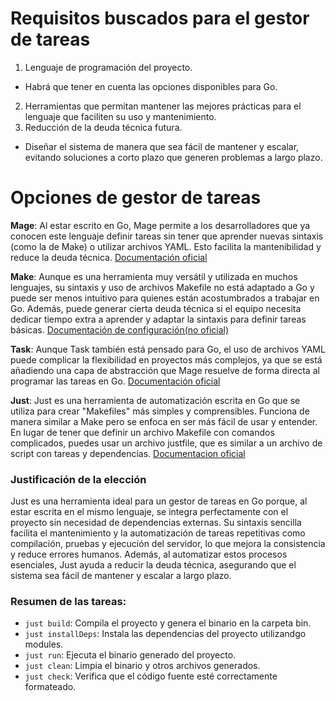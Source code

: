 # Requisitos buscados para el gestor de tareas
1. Lenguaje de programación del proyecto.
- Habrá que tener en cuenta las opciones disponibles para Go.
2. Herramientas que permitan mantener las mejores prácticas para el lenguaje que faciliten su uso y mantenimiento.
3. Reducción de la deuda técnica futura.
- Diseñar el sistema de manera que sea fácil de mantener y escalar, evitando soluciones a corto plazo que generen problemas a largo plazo.

# Opciones de gestor de tareas

**Mage**: Al estar escrito en Go, Mage permite a los desarrolladores que ya conocen este lenguaje definir tareas sin tener que aprender nuevas sintaxis (como la de Make) o utilizar archivos YAML. Esto facilita la mantenibilidad y reduce la deuda técnica.
[Documentación oficial](https://github.com/magefile/mage)

**Make**: Aunque es una herramienta muy versátil y utilizada en muchos lenguajes, su sintaxis y uso de archivos Makefile no está adaptado a Go y puede ser menos intuitivo para quienes están acostumbrados a trabajar en Go. Además, puede generar cierta deuda técnica si el equipo necesita dedicar tiempo extra a aprender y adaptar la sintaxis para definir tareas básicas.
[Documentación de configuración(no oficial)](https://earthly.dev/blog/golang-makefile/)

**Task**: Aunque Task también está pensado para Go, el uso de archivos YAML puede complicar la flexibilidad en proyectos más complejos, ya que se está añadiendo una capa de abstracción que Mage resuelve de forma directa al programar las tareas en Go.
[Documentación oficial](https://taskfile.dev/)

**Just**: Just es una herramienta de automatización escrita en Go que se utiliza para crear "Makefiles" más simples y comprensibles. Funciona de manera similar a Make pero se enfoca en ser más fácil de usar y entender. En lugar de tener que definir un archivo Makefile con comandos complicados, puedes usar un archivo justfile, que es similar a un archivo de script con tareas y dependencias.
[Documentacion oficial](https://github.com/casey/just)

### Justificación de la elección
Just es una herramienta ideal para un gestor de tareas en Go porque, al estar escrita en el mismo lenguaje, se integra perfectamente con el proyecto sin necesidad de dependencias externas. Su sintaxis sencilla facilita el mantenimiento y la automatización de tareas repetitivas como compilación, pruebas y ejecución del servidor, lo que mejora la consistencia y reduce errores humanos. Además, al automatizar estos procesos esenciales, Just ayuda a reducir la deuda técnica, asegurando que el sistema sea fácil de mantener y escalar a largo plazo.

### Resumen de las tareas:
- `just build`: Compila el proyecto y genera el binario en la carpeta bin.
- `just installDeps`: Instala las dependencias del proyecto utilizandgo modules.
- `just run`: Ejecuta el binario generado del proyecto.
- `just clean`: Limpia el binario y otros archivos generados.
- `just check`: Verifica que el código fuente esté correctamente formateado.